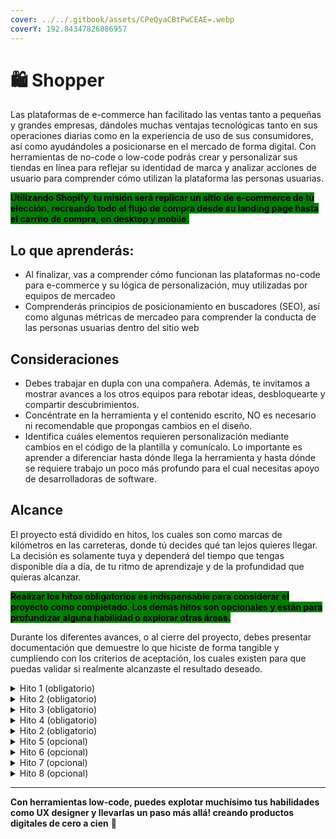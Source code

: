 ```yaml
---
cover: ../../.gitbook/assets/CPeQyaCBtPwCEAE=.webp
coverY: 192.84347826086957
---
```


# 🛍️ Shopper

Las plataformas de e-commerce han facilitado las ventas tanto a pequeñas y grandes empresas, dándoles muchas ventajas tecnológicas tanto en sus operaciones diarias como en la experiencia de uso de sus consumidores, así como ayudándoles a posicionarse en el mercado de forma digital. Con herramientas de no-code o low-code podrás crear y personalizar sus tiendas en línea para reflejar su identidad de marca y analizar acciones de usuario para comprender cómo utilizan la plataforma las personas usuarias.

<mark style="background-color:green;">**Utilizando Shopify, tu misión será replicar un sitio de e-commerce de tu elección, recreando todo el flujo de compra desde su landing page hasta el carrito de compra, en desktop y mobile.**</mark>



## Lo que aprenderás:

* Al finalizar, vas a comprender cómo funcionan las plataformas no-code para e-commerce y su lógica de personalización, muy utilizadas por equipos de mercadeo
* Comprenderás principios de posicionamiento en buscadores (SEO), así como algunas métricas de mercadeo para comprender la conducta de las personas usuarias dentro del sitio web

## Consideraciones

* Debes trabajar en dupla con una compañera. Además, te invitamos a mostrar avances a los otros equipos para rebotar ideas, desbloquearte y compartir descubrimientos.
* Concéntrate en la herramienta y el contenido escrito, NO es necesario ni recomendable que propongas cambios en el diseño.&#x20;
* Identifica cuáles elementos requieren personalización mediante cambios en el código de la plantilla y comunícalo. Lo importante es aprender a diferenciar hasta dónde llega la herramienta y hasta dónde se requiere trabajo un poco más profundo para el cual necesitas apoyo de desarrolladoras de software.



## Alcance

El proyecto está dividido en hitos, los cuales son como marcas de kilómetros en las carreteras, donde tú decides qué tan lejos quieres llegar. La decisión es solamente tuya y dependerá del tiempo que tengas disponible día a día, de tu ritmo de aprendizaje y de la profundidad que quieras alcanzar.

<mark style="background-color:green;">**Realizar los hitos obligatorios es indispensable para considerar el proyecto como completado. Los demás hitos son opcionales y están para profundizar alguna habilidad o explorar otras áreas.**</mark>

Durante los diferentes avances, o al cierre del proyecto, debes presentar documentación que demuestre lo que hiciste de forma tangible y cumpliendo con los criterios de aceptación, los cuales existen para que puedas validar si realmente alcanzaste el resultado deseado.

<details>

<summary>Hito 1 (obligatorio)</summary>

En construcción :woman\_construction\_worker:&#x20;

</details>

<details>

<summary>Hito 2 (obligatorio)</summary>

En construcción :woman\_construction\_worker:&#x20;

</details>

<details>

<summary>Hito 3 (obligatorio)</summary>

En construcción :woman\_construction\_worker:&#x20;

</details>

<details>

<summary>Hito 4 (obligatorio)</summary>

En construcción :woman\_construction\_worker:&#x20;

</details>

<details>

<summary>Hito 2 (obligatorio)</summary>

En construcción :woman\_construction\_worker:&#x20;

</details>

<details>

<summary>Hito 5 (opcional)</summary>

En construcción :woman\_construction\_worker:&#x20;

</details>

<details>

<summary>Hito 6 (opcional)</summary>

En construcción :woman\_construction\_worker:&#x20;

</details>

<details>

<summary>Hito 7 (opcional)</summary>

En construcción :woman\_construction\_worker:&#x20;

</details>

<details>

<summary>Hito 8 (opcional)</summary>

En construcción :woman\_construction\_worker:&#x20;

</details>

***

&#x20;**Con herramientas low-code, puedes explotar muchísimo tus habilidades como UX designer y llevarlas un paso más allá! creando productos digitales de cero a cien** :rocket:

